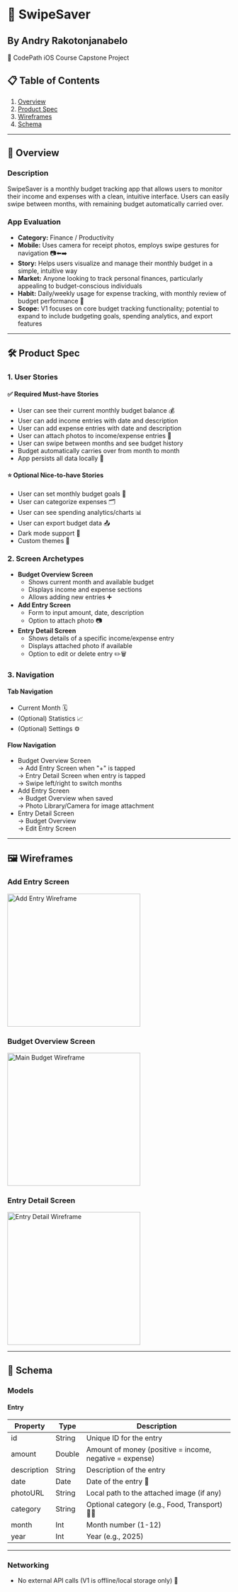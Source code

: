 # 💸 SwipeSaver

## By Andry Rakotonjanabelo  
📱 CodePath iOS Course Capstone Project

## 📋 Table of Contents
1. [Overview](#overview)
2. [Product Spec](#product-spec)
3. [Wireframes](#wireframes)
4. [Schema](#schema)

---

## 🧭 Overview

### Description
SwipeSaver is a monthly budget tracking app that allows users to monitor their income and expenses with a clean, intuitive interface. Users can easily swipe between months, with remaining budget automatically carried over.

### App Evaluation
- **Category:** Finance / Productivity
- **Mobile:** Uses camera for receipt photos, employs swipe gestures for navigation 📷⬅️➡️
- **Story:** Helps users visualize and manage their monthly budget in a simple, intuitive way
- **Market:** Anyone looking to track personal finances, particularly appealing to budget-conscious individuals
- **Habit:** Daily/weekly usage for expense tracking, with monthly review of budget performance 📅
- **Scope:** V1 focuses on core budget tracking functionality; potential to expand to include budgeting goals, spending analytics, and export features

---

## 🛠 Product Spec

### 1. User Stories

#### ✅ Required Must-have Stories
- User can see their current monthly budget balance 💰
- User can add income entries with date and description
- User can add expense entries with date and description
- User can attach photos to income/expense entries 📎
- User can swipe between months and see budget history
- Budget automatically carries over from month to month
- App persists all data locally 💾

#### ⭐ Optional Nice-to-have Stories
- User can set monthly budget goals 🎯
- User can categorize expenses 🗂
- User can see spending analytics/charts 📊
- User can export budget data 📤
- Dark mode support 🌙
- Custom themes 🎨

### 2. Screen Archetypes
- **Budget Overview Screen**
  - Shows current month and available budget
  - Displays income and expense sections
  - Allows adding new entries ➕
- **Add Entry Screen**
  - Form to input amount, date, description
  - Option to attach photo 📷
- **Entry Detail Screen**
  - Shows details of a specific income/expense entry
  - Displays attached photo if available
  - Option to edit or delete entry ✏️🗑

### 3. Navigation

#### Tab Navigation
- Current Month 🗓
- (Optional) Statistics 📈
- (Optional) Settings ⚙️

#### Flow Navigation
- Budget Overview Screen  
  → Add Entry Screen when "+" is tapped  
  → Entry Detail Screen when entry is tapped  
  → Swipe left/right to switch months  
- Add Entry Screen  
  → Budget Overview when saved  
  → Photo Library/Camera for image attachment  
- Entry Detail Screen  
  → Budget Overview  
  → Edit Entry Screen

---

## 🖼 Wireframes

### Add Entry Screen  
<img src="./SwipeSaver%20Add%20Entry%20WF.png" alt="Add Entry Wireframe" width="300"/>

### Budget Overview Screen  
<img src="./SwipeSaver%20Main%20Budget%20WF.png" alt="Main Budget Wireframe" width="300"/>

### Entry Detail Screen  
<img src="./SwipeSaver%20Entry%20Detail%20WF.png" alt="Entry Detail Wireframe" width="300"/>

---

## 🧱 Schema

### Models

#### Entry
| Property    | Type    | Description                                      |
|-------------|---------|--------------------------------------------------|
| id          | String  | Unique ID for the entry                          |
| amount      | Double  | Amount of money (positive = income, negative = expense) |
| description | String  | Description of the entry                         |
| date        | Date    | Date of the entry 📆                             |
| photoURL    | String  | Local path to the attached image (if any)        |
| category    | String  | Optional category (e.g., Food, Transport) 🍕🚗     |
| month       | Int     | Month number (1-12)                              |
| year        | Int     | Year (e.g., 2025)                                |

---

### Networking
- No external API calls (V1 is offline/local storage only) 📴
